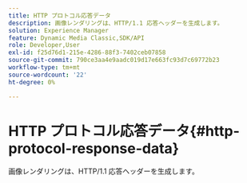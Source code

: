 ```yaml
---
title: HTTP プロトコル応答データ
description: 画像レンダリングは、HTTP/1.1 応答ヘッダーを生成します。
solution: Experience Manager
feature: Dynamic Media Classic,SDK/API
role: Developer,User
exl-id: f25d76d1-215e-4286-88f3-7402ceb07858
source-git-commit: 790ce3aa4e9aadc019d17e663fc93d7c69772b23
workflow-type: tm+mt
source-wordcount: '22'
ht-degree: 0%

---
```


# HTTP プロトコル応答データ{#http-protocol-response-data}

画像レンダリングは、HTTP/1.1 応答ヘッダーを生成します。
